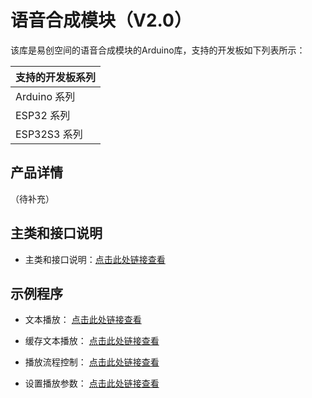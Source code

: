 # 语音合成模块（V2.0）

该库是易创空间的语音合成模块的Arduino库，支持的开发板如下列表所示：

| 支持的开发板系列 |
| --- |
| Arduino 系列 |
| ESP32 系列 |
| ESP32S3 系列 |

## 产品详情

（待补充）

## 主类和接口说明

- 主类和接口说明：[点击此处链接查看](https://emakefun-arduino-library.github.io/emakefun_tts/classemakefun_1_1_tts.html)

## 示例程序

- 文本播放： [点击此处链接查看](https://emakefun-arduino-library.github.io/emakefun_tts/play_8ino-example.html)

- 缓存文本播放： [点击此处链接查看](https://emakefun-arduino-library.github.io/emakefun_tts/play_from_cache_8ino-example.html)

- 播放流程控制： [点击此处链接查看](https://emakefun-arduino-library.github.io/emakefun_tts/play_flow_control_8ino-example.html)

- 设置播放参数： [点击此处链接查看](https://emakefun-arduino-library.github.io/emakefun_tts/play_with_parameters_8ino-example.html)
